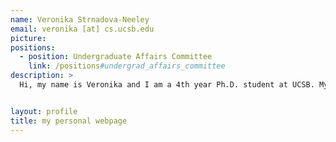 ```yaml
---
name: Veronika Strnadova-Neeley
email: veronika [at] cs.ucsb.edu
picture:
positions:
  - position: Undergraduate Affairs Committee
    link: /positions#undergrad_affairs_committee
description: >
  Hi, my name is Veronika and I am a 4th year Ph.D. student at UCSB. My personal web page is here: http://www.cs.ucsb.edu/~veronika/ . On the Undergraduate Affairs Committee, my main job is to help plan events for computer science undergraduates. These events are meant to promote diversity, maintain a healthy level of enrollment in our department, and enhance the learning experience of our CS undergraduates at UCSB. The committee is currently planning an Array of Talks event scheduled for January 14, 2015. The theme will be "If Only I Had Known...UCSB CS Alumni share their wisdom".


layout: profile
title: my personal webpage
---
```

